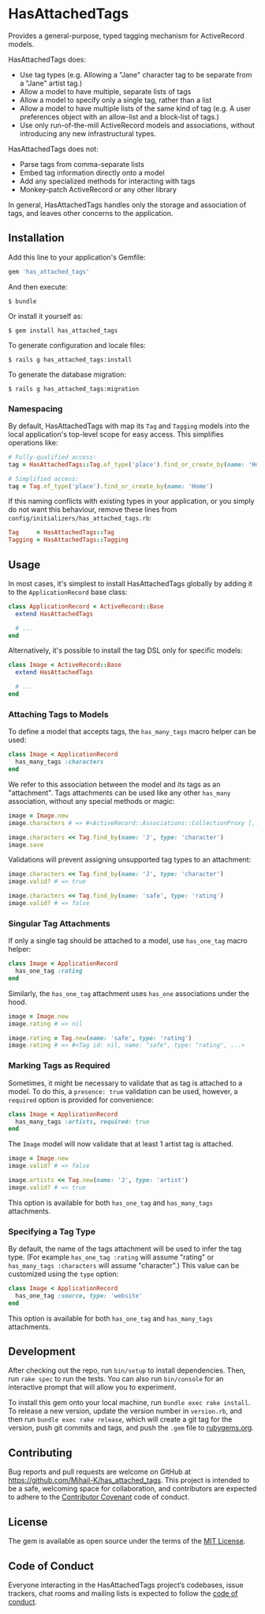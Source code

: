 # HasAttachedTags

Provides a general-purpose, typed tagging mechanism for ActiveRecord models.

HasAttachedTags does:
* Use tag types (e.g. Allowing a "Jane" character tag to be separate from a "Jane" artist tag.)
* Allow a model to have multiple, separate lists of tags
* Allow a model to specify only a single tag, rather than a list
* Allow a model to have multiple lists of the same kind of tag (e.g. A user preferences object with an allow-list and a block-list of tags.)
* Use only run-of-the-mill ActiveRecord models and associations, without introducing any new infrastructural types.

HasAttachedTags does not:
* Parse tags from comma-separate lists
* Embed tag information directly onto a model
* Add any specialized methods for interacting with tags
* Monkey-patch ActiveRecord or any other library

In general, HasAttachedTags handles only the storage and association of tags, and leaves other concerns to the application.

## Installation

Add this line to your application's Gemfile:

```ruby
gem 'has_attached_tags'
```

And then execute:

    $ bundle

Or install it yourself as:

    $ gem install has_attached_tags

To generate configuration and locale files:

    $ rails g has_attached_tags:install

To generate the database migration:

    $ rails g has_attached_tags:migration

### Namespacing

By default, HasAttachedTags with map its `Tag` and `Tagging` models into the local application's top-level scope for easy access.
This simplifies operations like:
```ruby
# Fully-qualified access:
tag = HasAttachedTags::Tag.of_type('place').find_or_create_by(name: 'Home')

# Simplified access:
tag = Tag.of_type('place').find_or_create_by(name: 'Home')
```

If this naming conflicts with existing types in your application, or you simply do not want this behaviour, remove these lines from `config/initializers/has_attached_tags.rb`:
```ruby
Tag     = HasAttachedTags::Tag
Tagging = HasAttachedTags::Tagging
```

## Usage

In most cases, it's simplest to install HasAttachedTags globally by adding it to the `ApplicationRecord` base class:

```ruby
class ApplicationRecord < ActiveRecord::Base
  extend HasAttachedTags

  # ...
end
```

Alternatively, it's possible to install the tag DSL only for specific models:

```ruby
class Image < ActiveRecord::Base
  extend HasAttachedTags

  # ...
end
```

### Attaching Tags to Models

To define a model that accepts tags, the `has_many_tags` macro helper can be used:

```ruby
class Image < ApplicationRecord
  has_many_tags :characters
end
```

We refer to this association between the model and its tags as an "attachment".
Tags attachments can be used like any other `has_many` association, without any special methods or magic:

```ruby
image = Image.new
image.characters # => #<ActiveRecord::Associations::CollectionProxy [...]>

image.characters << Tag.find_by(name: 'J', type: 'character')
image.save
```

Validations will prevent assigning unsupported tag types to an attachment:

```ruby
image.characters << Tag.find_by(name: 'J', type: 'character')
image.valid? # => true

image.characters << Tag.find_by(name: 'safe', type: 'rating')
image.valid? # => false
```

### Singular Tag Attachments

If only a single tag should be attached to a model, use `has_one_tag` macro helper:

```ruby
class Image < ApplicationRecord
  has_one_tag :rating
end
```

Similarly, the `has_one_tag` attachment uses `has_one` associations under the hood.

```ruby
image = Image.new
image.rating # => nil

image.rating = Tag.new(name: 'safe', type: 'rating')
image.rating # => #<Tag id: nil, name: "safe", type: "rating", ...>
```

### Marking Tags as Required

Sometimes, it might be necessary to validate that as tag is attached to a model. To do this, a `presence: true` validation can be used, however, a `required` option is provided for convenience:

```ruby
class Image < ApplicationRecord
  has_many_tags :artists, required: true
end
```

The `Image` model will now validate that at least 1 artist tag is attached.

```ruby
image = Image.new
image.valid? # => false

image.artists << Tag.new(name: 'J', type: 'artist')
image.valid? # => true
```

This option is available for both `has_one_tag` and `has_many_tags` attachments.

### Specifying a Tag Type

By default, the name of the tags attachment will be used to infer the tag type. (For example `has_one_tag :rating` will assume "rating" or `has_many_tags :characters` will assume "character".)
This value can be customized using the `type` option:

```ruby
class Image < ApplicationRecord
  has_one_tag :source, type: 'website'
end
```

This option is available for both `has_one_tag` and `has_many_tags` attachments.

## Development

After checking out the repo, run `bin/setup` to install dependencies. Then, run `rake spec` to run the tests. You can also run `bin/console` for an interactive prompt that will allow you to experiment.

To install this gem onto your local machine, run `bundle exec rake install`. To release a new version, update the version number in `version.rb`, and then run `bundle exec rake release`, which will create a git tag for the version, push git commits and tags, and push the `.gem` file to [rubygems.org](https://rubygems.org).

## Contributing

Bug reports and pull requests are welcome on GitHub at https://github.com/Mihail-K/has_attached_tags. This project is intended to be a safe, welcoming space for collaboration, and contributors are expected to adhere to the [Contributor Covenant](http://contributor-covenant.org) code of conduct.

## License

The gem is available as open source under the terms of the [MIT License](https://opensource.org/licenses/MIT).

## Code of Conduct

Everyone interacting in the HasAttachedTags project’s codebases, issue trackers, chat rooms and mailing lists is expected to follow the [code of conduct](https://github.com/Mihail-K/has_attached_tags/blob/master/CODE_OF_CONDUCT.md).
